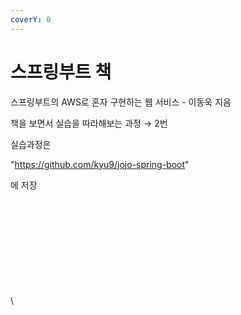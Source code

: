 ```yaml
---
coverY: 0
---
```


# 스프링부트 책

스프링부트의 AWS로 혼자 구현하는 웹 서비스 - 이동욱 지음

책을 보면서 실습을 따라해보는 과정 → 2번

실습과정은

"https://github.com/kyu9/jojo-spring-boot"

에 저장

\
\
\
\
\
\
\
\
\
\
